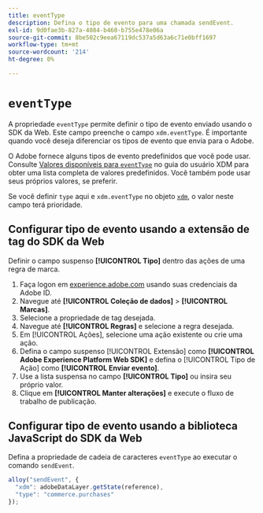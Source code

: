 ```yaml
---
title: eventType
description: Defina o tipo de evento para uma chamada sendEvent.
exl-id: 9d0fae3b-827a-4084-b460-b755e478e06a
source-git-commit: 8be502c9eea67119dc537a5d63a6c71e0bff1697
workflow-type: tm+mt
source-wordcount: '214'
ht-degree: 0%

---
```


# `eventType`

A propriedade `eventType` permite definir o tipo de evento enviado usando o SDK da Web. Este campo preenche o campo `xdm.eventType`. É importante quando você deseja diferenciar os tipos de evento que envia para o Adobe.

O Adobe fornece alguns tipos de evento predefinidos que você pode usar. Consulte [Valores disponíveis para `eventType`](/help/xdm/classes/experienceevent.md#accepted-values-for-eventtype) no guia do usuário XDM para obter uma lista completa de valores predefinidos. Você também pode usar seus próprios valores, se preferir.

Se você definir `type` aqui e `xdm.eventType` no objeto [`xdm`](xdm.md), o valor neste campo terá prioridade.

## Configurar tipo de evento usando a extensão de tag do SDK da Web

Definir o campo suspenso **[!UICONTROL Tipo]** dentro das ações de uma regra de marca.

1. Faça logon em [experience.adobe.com](https://experience.adobe.com) usando suas credenciais da Adobe ID.
1. Navegue até **[!UICONTROL Coleção de dados]** > **[!UICONTROL Marcas]**.
1. Selecione a propriedade de tag desejada.
1. Navegue até **[!UICONTROL Regras]** e selecione a regra desejada.
1. Em [!UICONTROL Ações], selecione uma ação existente ou crie uma ação.
1. Defina o campo suspenso [!UICONTROL Extensão] como **[!UICONTROL Adobe Experience Platform Web SDK]** e defina o [!UICONTROL Tipo de Ação] como **[!UICONTROL Enviar evento]**.
1. Use a lista suspensa no campo **[!UICONTROL Tipo]** ou insira seu próprio valor.
1. Clique em **[!UICONTROL Manter alterações]** e execute o fluxo de trabalho de publicação.

## Configurar tipo de evento usando a biblioteca JavaScript do SDK da Web

Defina a propriedade de cadeia de caracteres `eventType` ao executar o comando `sendEvent`.

```js
alloy("sendEvent", {
  "xdm": adobeDataLayer.getState(reference),
  "type": "commerce.purchases"
});
```
